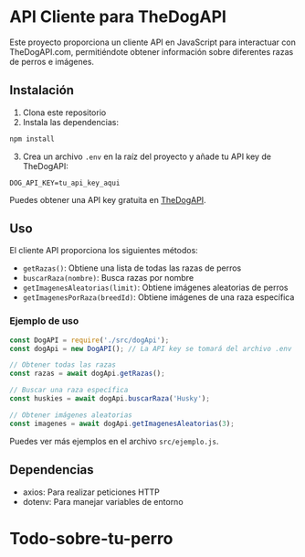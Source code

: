 # API Cliente para TheDogAPI

Este proyecto proporciona un cliente API en JavaScript para interactuar con TheDogAPI.com, permitiéndote obtener información sobre diferentes razas de perros e imágenes.

## Instalación

1. Clona este repositorio
2. Instala las dependencias:
```bash
npm install
```

3. Crea un archivo `.env` en la raíz del proyecto y añade tu API key de TheDogAPI:
```
DOG_API_KEY=tu_api_key_aqui
```

Puedes obtener una API key gratuita en [TheDogAPI](https://thedogapi.com/).

## Uso

El cliente API proporciona los siguientes métodos:

- `getRazas()`: Obtiene una lista de todas las razas de perros
- `buscarRaza(nombre)`: Busca razas por nombre
- `getImagenesAleatorias(limit)`: Obtiene imágenes aleatorias de perros
- `getImagenesPorRaza(breedId)`: Obtiene imágenes de una raza específica

### Ejemplo de uso

```javascript
const DogAPI = require('./src/dogApi');
const dogApi = new DogAPI(); // La API key se tomará del archivo .env

// Obtener todas las razas
const razas = await dogApi.getRazas();

// Buscar una raza específica
const huskies = await dogApi.buscarRaza('Husky');

// Obtener imágenes aleatorias
const imagenes = await dogApi.getImagenesAleatorias(3);
```

Puedes ver más ejemplos en el archivo `src/ejemplo.js`.

## Dependencias

- axios: Para realizar peticiones HTTP
- dotenv: Para manejar variables de entorno
# Todo-sobre-tu-perro
